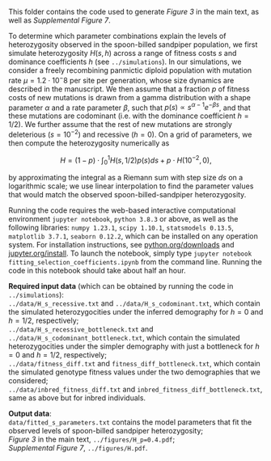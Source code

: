 This folder contains the code used to generate _Figure 3_ in the main text, as well as _Supplemental Figure 7_.

To determine which parameter combinations explain the levels of heterozygosity observed in the spoon-billed sandpiper population, we first simulate heterozygosity $H(s,h)$ across a range of fitness costs $s$ and dominance coefficients $h$ (see `../simulations`). In our simulations, we consider a freely recombining panmictic diploid population with mutation rate $\mu = 1.2 \cdot 10^-8$ per site per generation, whose size dynamics are described in the manuscript. We then assume that a fraction $p$ of fitness costs of new mutations is drawn from a gamma distribution with a shape parameter $\alpha$ and a rate parameter $\beta$, such that $p(s) \propto s^{\alpha-1}e^{-\beta s}$, and that these mutations are codominant (i.e. with the dominance coefficient $h=1/2$). We further assume that the rest of new mutations are strongly deleterious ($s=10^{-2}$) and recessive ($h=0$). On a grid of parameters, we then compute the heterozygosity numerically as  
```math
H=(1-p)\cdot \int_{0}^{1}H(s,1/2)p(s)ds+p\cdot H(10^{-2},0),
```
by approximating the integral as a Riemann sum with step size $ds$ on a logarithmic scale; we use linear interpolation to find the parameter values that would match the observed spoon-billed-sandpiper heterozygosity. 

Running the code requires the web-based interactive computational environment `jupyter notebook`, `python 3.8.3` or above, as well as the following libraries: `numpy 1.23.1`, `scipy 1.10.1`, `statsmodels 0.13.5`, `matplotlib 3.7.1`, `seaborn 0.12.2`, which can be installed on any operation system. For installation instructions, see [python.org/downloads](https://www.python.org/downloads/) and [jupyter.org/install](https://jupyter.org/install). To launch the notebook, simply type `jupyter notebook fitting_selection_coefficients.ipynb` from the command line. Running the code in this notebook should take about half an hour. 

**Required input data** (which can be obtained by running the code in `../simulations`):  
`../data/H_s_recessive.txt` and `../data/H_s_codominant.txt`, which contain the simulated heterozygocities under the inferred demography for $h=0$ and $h=1/2$, respectively;  
`../data/H_s_recessive_bottleneck.txt` and `../data/H_s_codominant_bottleneck.txt`, which contain the simulated heterozygocities under the simpler demography with just a bottleneck for $h=0$ and $h=1/2$, respectively;  
`../data/fitness_diff.txt` and `fitness_diff_bottleneck.txt`, which contain the simulated genotype fitness values under the two demographies that we considered;  
`../data/inbred_fitness_diff.txt` and `inbred_fitness_diff_bottleneck.txt`, same as above but for inbred individuals.  

**Output data**:  
`data/fitted_s_parameters.txt` contains the model parameters that fit the observed levels of spoon-billed sandpiper heterozygosity;  
_Figure 3_ in the main text, `../figures/H_p=0.4.pdf`;  
_Supplemental Figure 7_, `../figures/H.pdf`.  

